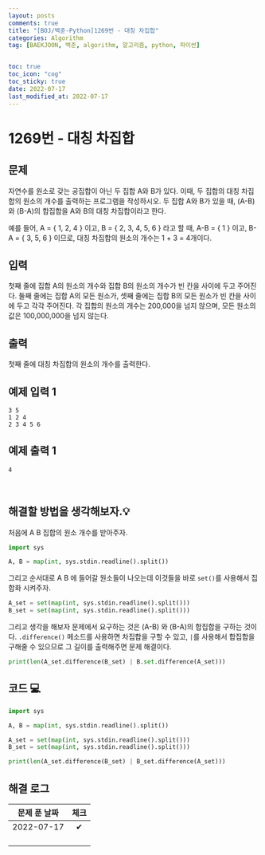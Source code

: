 ```yaml
---
layout: posts
comments: true
title: "[BOJ/백준-Python]1269번 - 대칭 차집합"
categories: Algorithm
tag: [BAEKJOON, 백준, algorithm, 알고리즘, python, 파이썬]


toc: true
toc_icon: "cog"
toc_sticky: true
date: 2022-07-17
last_modified_at: 2022-07-17
---
```




# 1269번 - 대칭 차집합



## 문제


자연수를 원소로 갖는 공집합이 아닌 두 집합 A와 B가 있다. 이때, 두 집합의 대칭 차집합의 원소의 개수를 출력하는 프로그램을 작성하시오. 두 집합 A와 B가 있을 때, (A-B)와 (B-A)의 합집합을 A와 B의 대칭 차집합이라고 한다.

예를 들어, A = { 1, 2, 4 } 이고, B = { 2, 3, 4, 5, 6 } 라고 할 때,  A-B = { 1 } 이고, B-A = { 3, 5, 6 } 이므로, 대칭 차집합의 원소의 개수는 1 + 3 = 4개이다.



## 입력

첫째 줄에 집합 A의 원소의 개수와 집합 B의 원소의 개수가 빈 칸을 사이에 두고 주어진다. 둘째 줄에는 집합 A의 모든 원소가, 셋째 줄에는 집합 B의 모든 원소가 빈 칸을 사이에 두고 각각 주어진다. 각 집합의 원소의 개수는 200,000을 넘지 않으며, 모든 원소의 값은 100,000,000을 넘지 않는다.



## 출력

첫째 줄에 대칭 차집합의 원소의 개수를 출력한다.





## 예제 입력 1 

```
3 5
1 2 4
2 3 4 5 6
```



## 예제 출력 1

```
4
```










<Br>

##  해결할 방법을 생각해보자.💡
처음에 A B 집합의 원소 개수를 받아주자.
```python
import sys

A, B = map(int, sys.stdin.readline().split())
```

그리고 순서대로 A B 에 들어갈 원소들이 나오는데 이것들을 바로 `set()`를 사용해서 집합화 시켜주자.
```python
A_set = set(map(int, sys.stdin.readline().split()))
B_set = set(map(int, sys.stdin.readline().split()))
```

그리고 생각을 해보자 문제에서 요구하는 것은 (A-B) 와 (B-A)의 합집합을 구하는 것이다.
`.difference()` 메소드를 사용하면 차집합을 구할 수 있고, `|`를 사용해서 합집합을 구해줄 수 있으므로 그 길이를 출력해주면 문제 해결이다.
```python
print(len(A_set.difference(B_set) | B.set.difference(A_set)))
```












## 코드 💻

```python
import sys

A, B = map(int, sys.stdin.readline().split())

A_set = set(map(int, sys.stdin.readline().split()))
B_set = set(map(int, sys.stdin.readline().split()))

print(len(A_set.difference(B_set) | B_set.difference(A_set)))
```





## 해결 로그 

| 문제 푼 날짜 | 체크 |
| :----------: | :--: |
|  2022-07-17  |  ✔   |
|              |      |
|              |      |
|              |      |
|              |      |



